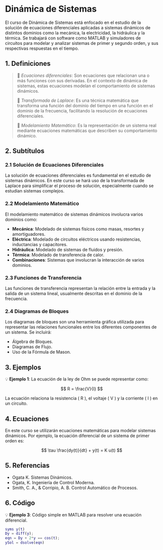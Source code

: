 # Dinámica de Sistemas

El curso de Dinámica de Sistemas está enfocado en el estudio de la solución de ecuaciones diferenciales aplicadas a sistemas dinámicos de distintos dominios como la mecánica, la electricidad, la hidráulica y la térmica. Se trabajará con software como MATLAB y simuladores de circuitos para modelar y analizar sistemas de primer y segundo orden, y sus respectivas respuestas en el tiempo.

## 1. Definiciones
> 🔑 _Ecuaciones diferenciales_: Son ecuaciones que relacionan una o más funciones con sus derivadas. En el contexto de dinámica de sistemas, estas ecuaciones modelan el comportamiento de sistemas dinámicos.
> 
> 🔑 _Transformada de Laplace_: Es una técnica matemática que transforma una función del dominio del tiempo en una función en el dominio de la frecuencia, facilitando la resolución de ecuaciones diferenciales.
> 
> 🔑 _Modelamiento Matemático_: Es la representación de un sistema real mediante ecuaciones matemáticas que describen su comportamiento dinámico.

## 2. Subtítulos
### 2.1 Solución de Ecuaciones Diferenciales
La solución de ecuaciones diferenciales es fundamental en el estudio de sistemas dinámicos. En este curso se hará uso de la transformada de Laplace para simplificar el proceso de solución, especialmente cuando se estudian sistemas complejos.

### 2.2 Modelamiento Matemático
El modelamiento matemático de sistemas dinámicos involucra varios dominios como:
- **Mecánica**: Modelado de sistemas físicos como masas, resortes y amortiguadores.
- **Eléctrica**: Modelado de circuitos eléctricos usando resistencias, inductancias y capacitores.
- **Hidráulica**: Modelado de sistemas de fluidos y presión.
- **Térmica**: Modelado de transferencia de calor.
- **Combinaciones**: Sistemas que involucran la interacción de varios dominios.

### 2.3 Funciones de Transferencia
Las funciones de transferencia representan la relación entre la entrada y la salida de un sistema lineal, usualmente descritas en el dominio de la frecuencia.

### 2.4 Diagramas de Bloques
Los diagramas de bloques son una herramienta gráfica utilizada para representar las relaciones funcionales entre los diferentes componentes de un sistema. Se incluirá:
- Álgebra de Bloques.
- Diagramas de Flujo.
- Uso de la Fórmula de Mason.

## 3. Ejemplos
💡 **Ejemplo 1**: La ecuación de la ley de Ohm se puede representar como:

$$ R = \frac{V}{I} $$

La ecuación relaciona la resistencia \( R \), el voltaje \( V \) y la corriente \( I \) en un circuito.

## 4. Ecuaciones
En este curso se utilizarán ecuaciones matemáticas para modelar sistemas dinámicos. Por ejemplo, la ecuación diferencial de un sistema de primer orden es:

$$ \tau \frac{dy(t)}{dt} + y(t) = K u(t) $$


## 5. Referencias
  
  - Ogata K. Sistemas Dinámicos.
  - Ogata, K. Ingeniería de Control Moderna.
  - Smith, C. A., & Corripio, A. B. Control Automático de Procesos.
  

## 6. Código
💡 **Ejemplo 3**: Código simple en MATLAB para resolver una ecuación diferencial.

```matlab
syms y(t)
Dy = diff(y);
eqn = Dy + 2*y == cos(t);
ySol = dsolve(eqn)




